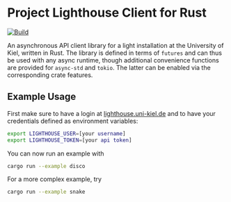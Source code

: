 # Project Lighthouse Client for Rust

[![Build](https://github.com/ProjectLighthouseCAU/lighthouse-rust/actions/workflows/build.yml/badge.svg)](https://github.com/ProjectLighthouseCAU/lighthouse-rust/actions/workflows/build.yml)

An asynchronous API client library for a light installation at the University of Kiel, written in Rust. The library is defined in terms of `futures` and can thus be used with any async runtime, though additional convenience functions are provided for `async-std` and `tokio`. The latter can be enabled via the corresponding crate features.

## Example Usage

First make sure to have a login at [lighthouse.uni-kiel.de](https://lighthouse.uni-kiel.de) and to have your credentials defined as environment variables:

```bash
export LIGHTHOUSE_USER=[your username]
export LIGHTHOUSE_TOKEN=[your api token]
```

You can now run an example with

```bash
cargo run --example disco
```

For a more complex example, try

```bash
cargo run --example snake
```
